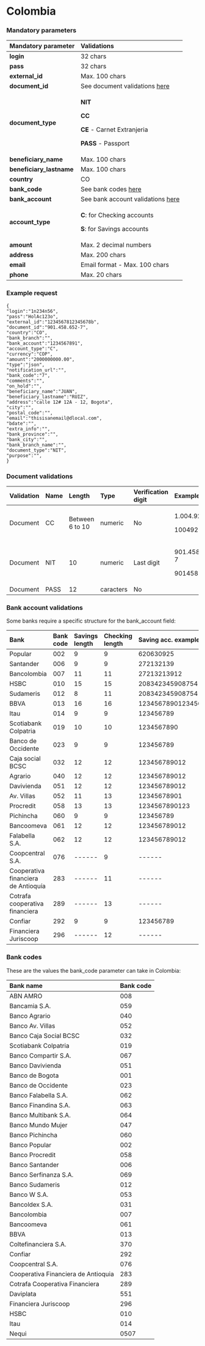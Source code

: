 # Colombia

### Mandatory parameters

<table>
  <thead>
    <tr>
      <th style="text-align:left"><b>Mandatory parameter</b>
      </th>
      <th style="text-align:left"><b>Validations</b>
      </th>
    </tr>
  </thead>
  <tbody>
    <tr>
      <td style="text-align:left"><b>login</b>
      </td>
      <td style="text-align:left">32 chars</td>
    </tr>
    <tr>
      <td style="text-align:left"><b>pass</b>
      </td>
      <td style="text-align:left">32 chars</td>
    </tr>
    <tr>
      <td style="text-align:left"><b>external_id</b>
      </td>
      <td style="text-align:left">Max. 100 chars</td>
    </tr>
    <tr>
      <td style="text-align:left"><b>document_id</b>
      </td>
      <td style="text-align:left">See document validations <a href="colombia.md#document-validations">here</a>
      </td>
    </tr>
    <tr>
      <td style="text-align:left"><b>document_type</b>
      </td>
      <td style="text-align:left">
        <p><b>NIT</b>
        </p>
        <p><b>CC</b>
        </p>
        <p><b>CE </b>-<b> </b>Carnet Extranjeria</p>
        <p><b>PASS </b>- Passport</p>
      </td>
    </tr>
    <tr>
      <td style="text-align:left"><b>beneficiary_name</b>
      </td>
      <td style="text-align:left">Max. 100 chars</td>
    </tr>
    <tr>
      <td style="text-align:left"><b>beneficiary_lastname</b>
      </td>
      <td style="text-align:left">Max. 100 chars</td>
    </tr>
    <tr>
      <td style="text-align:left"><b>country</b>
      </td>
      <td style="text-align:left">CO</td>
    </tr>
    <tr>
      <td style="text-align:left"><b>bank_code</b>
      </td>
      <td style="text-align:left">See bank codes <a href="colombia.md#bank-codes">here</a>
      </td>
    </tr>
    <tr>
      <td style="text-align:left"><b>bank_account</b>
      </td>
      <td style="text-align:left">See bank account validations <a href="colombia.md#bank-account-validations">here</a>
      </td>
    </tr>
    <tr>
      <td style="text-align:left"><b>account_type</b>
      </td>
      <td style="text-align:left">
        <p><b>C</b>: for Checking accounts</p>
        <p><b>S</b>: for Savings accounts</p>
      </td>
    </tr>
    <tr>
      <td style="text-align:left"><b>amount</b>
      </td>
      <td style="text-align:left">Max. 2 decimal numbers</td>
    </tr>
    <tr>
      <td style="text-align:left"><b>address</b>
      </td>
      <td style="text-align:left">Max. 200 chars</td>
    </tr>
    <tr>
      <td style="text-align:left"><b>email</b>
      </td>
      <td style="text-align:left">Email format - Max. 100 chars</td>
    </tr>
    <tr>
      <td style="text-align:left"><b>phone</b>
      </td>
      <td style="text-align:left">Max. 20 chars</td>
    </tr>
  </tbody>
</table>

### Example request

```text
{
"login":"1n234n56",
"pass":"HolAc123o",
"external_id":"1234567812345678b",
"document_id":"901.458.652-7",
"country":"CO",
"bank_branch":"",
"bank_account":"1234567891",
"account_type":"C",
"currency":"COP",
"amount":"2000000000.00",
"type":"json",
"notification_url":"",
"bank_code":"7",
"comments":"",
"on_hold":"",
"beneficiary_name":"JUAN",
"beneficiary_lastname":"RUIZ",
"address":"calle 12# 12A - 12, Bogota",
"city":"",
"postal_code":"",
"email":"thisisanemail@dlocal.com",
"bdate":"",
"extra_info":"",
"bank_province":"",
"bank_city":"",
"bank_branch_name":"",
"document_type":"NIT",
"purpose":"",
}
```

### Document validations

<table>
  <thead>
    <tr>
      <th style="text-align:left">Validation</th>
      <th style="text-align:left">Name</th>
      <th style="text-align:left">Length</th>
      <th style="text-align:left">Type</th>
      <th style="text-align:left">Verification digit</th>
      <th style="text-align:left">Example</th>
    </tr>
  </thead>
  <tbody>
    <tr>
      <td style="text-align:left">Document</td>
      <td style="text-align:left">CC</td>
      <td style="text-align:left">Between 6 to 10</td>
      <td style="text-align:left">numeric</td>
      <td style="text-align:left">No</td>
      <td style="text-align:left">
        <p>1.004.922.993</p>
        <p>1004922993</p>
      </td>
    </tr>
    <tr>
      <td style="text-align:left">Document</td>
      <td style="text-align:left">NIT</td>
      <td style="text-align:left">10</td>
      <td style="text-align:left">numeric</td>
      <td style="text-align:left">Last digit</td>
      <td style="text-align:left">
        <p>901.458.652-7</p>
        <p>901458.6527</p>
      </td>
    </tr>
    <tr>
      <td style="text-align:left">Document</td>
      <td style="text-align:left">PASS</td>
      <td style="text-align:left">12</td>
      <td style="text-align:left">caracters</td>
      <td style="text-align:left">No</td>
      <td style="text-align:left"></td>
    </tr>
  </tbody>
</table>

### Bank account validations

Some banks require a specific structure for the bank\_account field:

| Bank | Bank code | Savings length | Checking length | Saving acc. example | Checking acc. Example |
| :--- | :--- | :--- | :--- | :--- | :--- |
| Popular | 002 | 9 | 9 | 620630925 | 645324752 |
| Santander | 006 | 9 | 9 | 272132139 | 963828523 |
| Bancolombia | 007 | 11 | 11 | 27213213912 | 96382852354 |
| HSBC | 010 | 15 | 15 | 208342345908754 | 102938455738947 |
| Sudameris | 012 | 8 | 11 | 208342345908754 | 102938455738947 |
| BBVA | 013 | 16 | 16 | 1234567890123456 | 1234567890123456 |
| Itau | 014 | 9 | 9 | 123456789 | 123456789 |
| Scotiabank Colpatria | 019 | 10 | 10 | 1234567890 | 1234567890 |
| Banco de Occidente | 023 | 9 | 9 | 123456789 | 123456789 |
| Caja social BCSC | 032 | 12 | 12 | 123456789012 | 123456789012 |
| Agrario | 040 | 12 | 12 | 123456789012 | 123456789012 |
| Davivienda | 051 | 12 | 12 | 123456789012 | 123456789012 |
| Av. Villas | 052 | 11 | 13 | 12345678901 | 1234567890123 |
| Procredit | 058 | 13 | 13 | 1234567890123 | 1234567890123 |
| Pichincha | 060 | 9 | 9 | 123456789 | 123456789 |
| Bancoomeva | 061 | 12 | 12 | 123456789012 | 123456789012 |
| Falabella S.A. | 062 | 12 | 12 | 123456789012 | 123456789012 |
| Coopcentral S.A. | 076 | ------ | 9 | ------ | 123456789 |
| Cooperativa financiera de Antioquía | 283 | ------ | 11 | ------ | 12345678901 |
| Cotrafa cooperativa financiera | 289 | ------ | 13 | ------ | 1234567890123 |
| Confiar | 292 | 9 | 9 | 123456789 | 123456789 |
| Financiera Juriscoop | 296 | ------ | 12 | ------ | 123456789012 |

### **Bank codes**

These are the values the bank\_code parameter can take in Colombia:

| Bank name | Bank code |
| :--- | :--- |
| ABN AMRO | 008 |
| Bancamia S.A. | 059 |
| Banco Agrario | 040 |
| Banco Av. Villas | 052 |
| Banco Caja Social BCSC | 032 |
| Scotiabank Colpatria | 019 |
| Banco Compartir S.A. | 067 |
| Banco Davivienda | 051 |
| Banco de Bogota | 001 |
| Banco de Occidente | 023 |
| Banco Falabella S.A. | 062 |
| Banco Finandina S.A. | 063 |
| Banco Multibank S.A. | 064 |
| Banco Mundo Mujer | 047 |
| Banco Pichincha | 060 |
| Banco Popular | 002 |
| Banco Procredit | 058 |
| Banco Santander | 006 |
| Banco Serfinanza S.A. | 069 |
| Banco Sudameris | 012 |
| Banco W S.A. | 053 |
| Bancoldex S.A. | 031 |
| Bancolombia | 007 |
| Bancoomeva | 061 |
| BBVA | 013 |
| Coltefinanciera S.A. | 370 |
| Confiar | 292 |
| Coopcentral S.A. | 076 |
| Cooperativa Financiera de Antioquia | 283 |
| Cotrafa Cooperativa Financiera | 289 |
| Daviplata | 551 |
| Financiera Juriscoop | 296 |
| HSBC | 010 |
| Itau | 014 |
| Nequi | 0507 |

